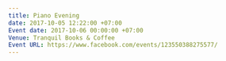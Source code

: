 ```yaml
---
title: Piano Evening
date: 2017-10-05 12:22:00 +07:00
Event date: 2017-10-06 00:00:00 +07:00
Venue: Tranquil Books & Coffee
Event URL: https://www.facebook.com/events/123550388275577/
---
```


